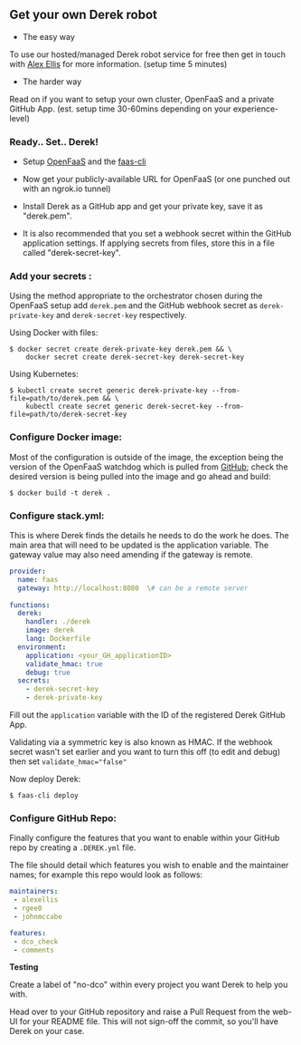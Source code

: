 ## Get your own Derek robot

* The easy way

To use our hosted/managed Derek robot service for free then get in touch with [Alex Ellis](mailto:alex@openfaas.com) for more information. (setup time 5 minutes)

* The harder way

Read on if you want to setup your own cluster, OpenFaaS and a private GitHub App. (est. setup time 30-60mins depending on your experience-level)

### Ready.. Set.. Derek!

* Setup [OpenFaaS](https://github.com/openfaas/faas) and the [faas-cli](https://github.com/openfaas/faas-cli)

* Now get your publicly-available URL for OpenFaaS (or one punched out with an ngrok.io tunnel)

* Install Derek as a GitHub app and get your private key, save it as "derek.pem".

* It is also recommended that you set a webhook secret within the GitHub application settings. If applying secrets from files, store this in a file called "derek-secret-key".

### Add your secrets :
  
Using the method appropriate to the orchestrator chosen during the OpenFaaS setup add `derek.pem` and the GitHub webhook secret as `derek-private-key` and `derek-secret-key` respectively.

Using Docker with files:
```
$ docker secret create derek-private-key derek.pem && \
    docker secret create derek-secret-key derek-secret-key
```

Using Kubernetes:
```
$ kubectl create secret generic derek-private-key --from-file=path/to/derek.pem && \
    kubectl create secret generic derek-secret-key --from-file=path/to/derek-secret-key
```

### Configure Docker image:

Most of the configuration is outside of the image, the exception being the version of the OpenFaaS watchdog which is pulled from [GitHub](https://github.com/openfaas/faas/releases); check the desired version is being pulled into the image and go ahead and build:  

```
$ docker build -t derek .
```

### Configure stack.yml:

This is where Derek finds the details he needs to do the work he does.  The main area that will need to be updated is the application variable.  The gateway value may also need amending if the gateway is remote.

``` yml
provider:
  name: faas
  gateway: http://localhost:8080  \# can be a remote server
  
functions:
  derek:
    handler: ./derek
    image: derek
    lang: Dockerfile
  environment:
    application: <your_GH_applicationID>
    validate_hmac: true
    debug: true
  secrets:
    - derek-secret-key
    - derek-private-key
```
Fill out the `application` variable with the ID of the registered Derek GitHub App.

Validating via a symmetric key is also known as HMAC. If the webhook secret wasn't set earlier and you want to turn this off (to edit and debug) then set `validate_hmac="false"`

Now deploy Derek:
```
$ faas-cli deploy
```

### Configure GitHub Repo:

Finally configure the features that you want to enable within your GitHub repo by creating a `.DEREK.yml` file.

The file should detail which features you wish to enable and the maintainer names; for example this repo would look as follows:
```yml
maintainers:
 - alexellis
 - rgee0
 - johnmccabe

features:
 - dco_check
 - comments
```

**Testing**

Create a label of "no-dco" within every project you want Derek to help you with.
 
Head over to your GitHub repository and raise a Pull Request from the web-UI for your README file. This will not sign-off the commit, so you'll have Derek on your case.
